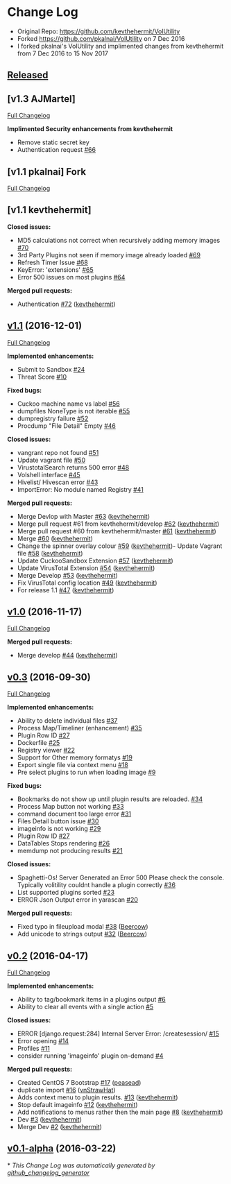 # Change Log

- Original Repo: https://github.com/kevthehermit/VolUtility
- Forked https://github.com/pkalnai/VolUtility on 7 Dec 2016
- I forked pkalnai's VolUtility and implimented changes from kevthehermit from 7 Dec 2016 to 15 Nov 2017

## [Released](https://github.com/AJMartel/VolUtility)

## [v1.3 AJMartel]
[Full Changelog](https://github.com/pkalnai/VolUtility/compare/master...AJMartel:master)

**Implimented Security enhancements from kevthehermit**

- Remove static secret key
- Authentication request [\#66](https://github.com/kevthehermit/VolUtility/issues/66)

## [v1.1 pkalnai] Fork
[Full Changelog](https://github.com/kevthehermit/VolUtility/compare/ec6b4c4...pkalnai:master)

## [v1.1 kevthehermit]

**Closed issues:**

- MD5 calculations not correct when recursively adding memory images [\#70](https://github.com/kevthehermit/VolUtility/issues/70)
- 3rd Party Plugins not seen if memory image already loaded [\#69](https://github.com/kevthehermit/VolUtility/issues/69)
- Refresh Timer Issue [\#68](https://github.com/kevthehermit/VolUtility/issues/68)
- KeyError: 'extensions' [\#65](https://github.com/kevthehermit/VolUtility/issues/65)
- Error 500 issues on most plugins [\#64](https://github.com/kevthehermit/VolUtility/issues/64)

**Merged pull requests:**

- Authentication [\#72](https://github.com/kevthehermit/VolUtility/pull/72) ([kevthehermit](https://github.com/kevthehermit))

## [v1.1](https://github.com/kevthehermit/VolUtility/tree/v1.1) (2016-12-01)
[Full Changelog](https://github.com/kevthehermit/VolUtility/compare/v1.0...v1.1)

**Implemented enhancements:**

- Submit to Sandbox [\#24](https://github.com/kevthehermit/VolUtility/issues/24)
- Threat Score [\#10](https://github.com/kevthehermit/VolUtility/issues/10)

**Fixed bugs:**

- Cuckoo machine name vs label [\#56](https://github.com/kevthehermit/VolUtility/issues/56)
- dumpfiles NoneType is not iterable [\#55](https://github.com/kevthehermit/VolUtility/issues/55)
- dumpregistry failure [\#52](https://github.com/kevthehermit/VolUtility/issues/52)
- Procdump "File Detail" Empty [\#46](https://github.com/kevthehermit/VolUtility/issues/46)

**Closed issues:**

- vangrant repo not found  [\#51](https://github.com/kevthehermit/VolUtility/issues/51)
- Update vagrant file [\#50](https://github.com/kevthehermit/VolUtility/issues/50)
- VirustotalSearch returns 500 error [\#48](https://github.com/kevthehermit/VolUtility/issues/48)
- Volshell interface [\#45](https://github.com/kevthehermit/VolUtility/issues/45)
- Hivelist/ Hivescan error [\#43](https://github.com/kevthehermit/VolUtility/issues/43)
- ImportError: No module named Registry [\#41](https://github.com/kevthehermit/VolUtility/issues/41)

**Merged pull requests:**

- Merge Devlop with Master [\#63](https://github.com/kevthehermit/VolUtility/pull/63) ([kevthehermit](https://github.com/kevthehermit))
- Merge pull request \#61 from kevthehermit/develop [\#62](https://github.com/kevthehermit/VolUtility/pull/62) ([kevthehermit](https://github.com/kevthehermit))
- Merge pull request \#60 from kevthehermit/master [\#61](https://github.com/kevthehermit/VolUtility/pull/61) ([kevthehermit](https://github.com/kevthehermit))
- Merge [\#60](https://github.com/kevthehermit/VolUtility/pull/60) ([kevthehermit](https://github.com/kevthehermit))
- Change the spinner overlay colour [\#59](https://github.com/kevthehermit/VolUtility/pull/59) ([kevthehermit](https://github.com/kevthehermit))- Update Vagrant file [\#58](https://github.com/kevthehermit/VolUtility/pull/58) ([kevthehermit](https://github.com/kevthehermit))
- Update CuckooSandbox Extension [\#57](https://github.com/kevthehermit/VolUtility/pull/57) ([kevthehermit](https://github.com/kevthehermit))
- Update VirusTotal Extension [\#54](https://github.com/kevthehermit/VolUtility/pull/54) ([kevthehermit](https://github.com/kevthehermit))
- Merge Develop [\#53](https://github.com/kevthehermit/VolUtility/pull/53) ([kevthehermit](https://github.com/kevthehermit))
- Fix VirusTotal config location [\#49](https://github.com/kevthehermit/VolUtility/pull/49) ([kevthehermit](https://github.com/kevthehermit))
- For release 1.1 [\#47](https://github.com/kevthehermit/VolUtility/pull/47) ([kevthehermit](https://github.com/kevthehermit))

## [v1.0](https://github.com/kevthehermit/VolUtility/tree/v1.0) (2016-11-17)
[Full Changelog](https://github.com/kevthehermit/VolUtility/compare/v0.3...v1.0)

**Merged pull requests:**

- Merge develop [\#44](https://github.com/kevthehermit/VolUtility/pull/44) ([kevthehermit](https://github.com/kevthehermit))

## [v0.3](https://github.com/kevthehermit/VolUtility/tree/v0.3) (2016-09-30)
[Full Changelog](https://github.com/kevthehermit/VolUtility/compare/v0.2...v0.3)

**Implemented enhancements:**

- Ability to delete individual files [\#37](https://github.com/kevthehermit/VolUtility/issues/37)
- Process Map/Timeliner \(enhancement\) [\#35](https://github.com/kevthehermit/VolUtility/issues/35)
- Plugin Row ID [\#27](https://github.com/kevthehermit/VolUtility/issues/27)
- Dockerfile [\#25](https://github.com/kevthehermit/VolUtility/issues/25)
- Registry viewer [\#22](https://github.com/kevthehermit/VolUtility/issues/22)
- Support for Other memory formatys [\#19](https://github.com/kevthehermit/VolUtility/issues/19)
- Export single file via context menu [\#18](https://github.com/kevthehermit/VolUtility/issues/18)
- Pre select plugins to run when loading image [\#9](https://github.com/kevthehermit/VolUtility/issues/9)

**Fixed bugs:**

- Bookmarks do not show up until plugin results are reloaded. [\#34](https://github.com/kevthehermit/VolUtility/issues/34)
- Process Map button not working [\#33](https://github.com/kevthehermit/VolUtility/issues/33)
- command document too large error [\#31](https://github.com/kevthehermit/VolUtility/issues/31)
- Files Detail button issue [\#30](https://github.com/kevthehermit/VolUtility/issues/30)
- imageinfo is not working [\#29](https://github.com/kevthehermit/VolUtility/issues/29)
- Plugin Row ID [\#27](https://github.com/kevthehermit/VolUtility/issues/27)
- DataTables Stops rendering [\#26](https://github.com/kevthehermit/VolUtility/issues/26)
- memdump not producing results [\#21](https://github.com/kevthehermit/VolUtility/issues/21)

**Closed issues:**

- Spaghetti-Os! Server Generated an Error 500 Please check the console. Typically volitility couldnt handle a plugin correctly [\#36](https://github.com/kevthehermit/VolUtility/issues/36)
- List supported plugins sorted [\#23](https://github.com/kevthehermit/VolUtility/issues/23)
- ERROR Json Output error in yarascan [\#20](https://github.com/kevthehermit/VolUtility/issues/20)

**Merged pull requests:**

- Fixed typo in fileupload modal [\#38](https://github.com/kevthehermit/VolUtility/pull/38) ([Beercow](https://github.com/Beercow))
- Add unicode to strings output [\#32](https://github.com/kevthehermit/VolUtility/pull/32) ([Beercow](https://github.com/Beercow))

## [v0.2](https://github.com/kevthehermit/VolUtility/tree/v0.2) (2016-04-17)
[Full Changelog](https://github.com/kevthehermit/VolUtility/compare/v0.1-alpha...v0.2)

**Implemented enhancements:**

- Ability to tag/bookmark items in a plugins output [\#6](https://github.com/kevthehermit/VolUtility/issues/6)
- Ability to clear all events with a single action [\#5](https://github.com/kevthehermit/VolUtility/issues/5)

**Closed issues:**

- ERROR \[django.request:284\] Internal Server Error: /createsession/ [\#15](https://github.com/kevthehermit/VolUtility/issues/15)
- Error opening [\#14](https://github.com/kevthehermit/VolUtility/issues/14)
- Profiles [\#11](https://github.com/kevthehermit/VolUtility/issues/11)
- consider running 'imageinfo' plugin on-demand [\#4](https://github.com/kevthehermit/VolUtility/issues/4)

**Merged pull requests:**

- Created CentOS 7 Bootstrap [\#17](https://github.com/kevthehermit/VolUtility/pull/17) ([peasead](https://github.com/peasead))
- duplicate import [\#16](https://github.com/kevthehermit/VolUtility/pull/16) ([vnStrawHat](https://github.com/vnStrawHat))
- Adds context menu to plugin results. [\#13](https://github.com/kevthehermit/VolUtility/pull/13) ([kevthehermit](https://github.com/kevthehermit))
- Stop default imageinfo [\#12](https://github.com/kevthehermit/VolUtility/pull/12) ([kevthehermit](https://github.com/kevthehermit))
- Add notifications to menus rather then the main page [\#8](https://github.com/kevthehermit/VolUtility/pull/8) ([kevthehermit](https://github.com/kevthehermit))
- Dev [\#3](https://github.com/kevthehermit/VolUtility/pull/3) ([kevthehermit](https://github.com/kevthehermit))
- Merge Dev [\#2](https://github.com/kevthehermit/VolUtility/pull/2) ([kevthehermit](https://github.com/kevthehermit))

## [v0.1-alpha](https://github.com/kevthehermit/VolUtility/tree/v0.1-alpha) (2016-03-22)


\* *This Change Log was automatically generated by [github_changelog_generator](https://github.com/skywinder/Github-Changelog-Generator)*
